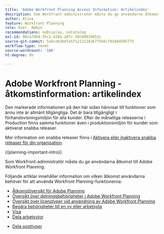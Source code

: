 ```yaml
---
title: 'Adobe Workfront Planning Access Information: Artikelindex'
description: Som Workfront-administratör måste du ge användarna åtkomst till Adobe Workfront Planning. Följande artiklar innehåller information om vilken åtkomst användarna behöver för att använda Workfront Planning samt hur de begär och beviljar behörigheter när användarna inte har tillgång till dem.
author: Alina
feature: Workfront Planning
role: User, Admin
recommendations: noDisplay, noCatalog
exl-id: 98ca7d04-35c2-420a-a87c-50c00939853c
source-git-commit: 5a4ceb3bd7a5f121312d26775b6cf91604585775
workflow-type: tm+mt
source-wordcount: '186'
ht-degree: 0%

---
```



# Adobe Workfront Planning - åtkomstinformation: artikelindex

<span class="preview">Den markerade informationen på den här sidan hänvisar till funktioner som ännu inte är allmänt tillgängliga. Det är bara tillgängligt i förhandsvisningsmiljön för alla kunder. Efter de månatliga releaserna i Production finns samma funktioner även i produktionsmiljön för kunder som aktiverat snabba releaser. </span>

<span class="preview">Mer information om snabba releaser finns i [Aktivera eller inaktivera snabba releaser för din organisation](/help/quicksilver/administration-and-setup/set-up-workfront/configure-system-defaults/enable-fast-release-process.md). </span>

{{planning-important-intro}}

Som Workfront-administratör måste du ge användarna åtkomst till Adobe Workfront Planning.

Följande artiklar innehåller information om vilken åtkomst användarna behöver för att använda Workfront Planning-funktionerna:

* [Åtkomstöversikt för Adobe Planning](/help/quicksilver/planning/access/access-overview.md)
* [Översikt över delningsbehörigheter i Adobe Workfront Planning](/help/quicksilver/planning/access/sharing-permissions-overview.md)
* [Översikt över licenstyper vid användning av Adobe Workfront Planning](/help/quicksilver/planning/access/license-type-overview.md)
* [Begära behörigheter till en vy eller arbetsyta](/help/quicksilver/planning/access/request-permissions.md)
* [Visa](/help/quicksilver/planning/access/share-views.md)
* [Dela arbetsytor](/help/quicksilver/planning/access/share-workspaces.md)
<div class="preview">

* [Dela posttyper](/help/quicksilver/planning/access/share-record-types.md)

</div>


